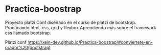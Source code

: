 # Practica-boostrap
Proyecto platzi Conf
diseñado en el curso de platzi de bootstrap.
Practicando html, css, grid y flexbox
Aprendiendo más sobre el framework css llamado bootstrap.

Platzi conf
https://xein-dev.github.io/Practica-boostrap/#conviertete-en-orador%20(bootstrap)

